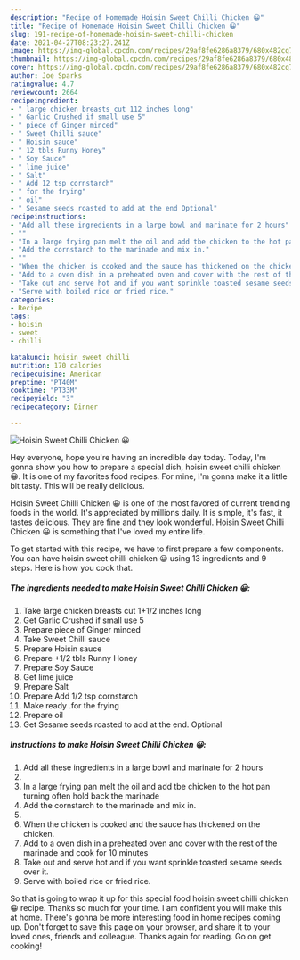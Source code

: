 ```yaml
---
description: "Recipe of Homemade Hoisin Sweet Chilli Chicken 😀"
title: "Recipe of Homemade Hoisin Sweet Chilli Chicken 😀"
slug: 191-recipe-of-homemade-hoisin-sweet-chilli-chicken
date: 2021-04-27T08:23:27.241Z
image: https://img-global.cpcdn.com/recipes/29af8fe6286a8379/680x482cq70/hoisin-sweet-chilli-chicken-recipe-main-photo.jpg
thumbnail: https://img-global.cpcdn.com/recipes/29af8fe6286a8379/680x482cq70/hoisin-sweet-chilli-chicken-recipe-main-photo.jpg
cover: https://img-global.cpcdn.com/recipes/29af8fe6286a8379/680x482cq70/hoisin-sweet-chilli-chicken-recipe-main-photo.jpg
author: Joe Sparks
ratingvalue: 4.7
reviewcount: 2664
recipeingredient:
- " large chicken breasts cut 112 inches long"
- " Garlic Crushed if small use 5"
- " piece of Ginger minced"
- " Sweet Chilli sauce"
- " Hoisin sauce"
- " 12 tbls Runny Honey"
- " Soy Sauce"
- " lime juice"
- " Salt"
- " Add 12 tsp cornstarch"
- " for the frying"
- " oil"
- " Sesame seeds roasted to add at the end Optional"
recipeinstructions:
- "Add all these ingredients in a large bowl and marinate for 2 hours"
- ""
- "In a large frying pan melt the oil and add tbe chicken to the hot pan turning often hold back the marinade"
- "Add the cornstarch to the marinade and mix in."
- ""
- "When the chicken is cooked and the sauce has thickened on the chicken."
- "Add to a oven dish in a preheated oven and cover with the rest of the marinade and cook for 10 minutes"
- "Take out and serve hot and if you want sprinkle toasted sesame seeds over it."
- "Serve with boiled rice or fried rice."
categories:
- Recipe
tags:
- hoisin
- sweet
- chilli

katakunci: hoisin sweet chilli 
nutrition: 170 calories
recipecuisine: American
preptime: "PT40M"
cooktime: "PT33M"
recipeyield: "3"
recipecategory: Dinner

---
```



![Hoisin Sweet Chilli Chicken 😀](https://img-global.cpcdn.com/recipes/29af8fe6286a8379/680x482cq70/hoisin-sweet-chilli-chicken-recipe-main-photo.jpg)

Hey everyone, hope you're having an incredible day today. Today, I'm gonna show you how to prepare a special dish, hoisin sweet chilli chicken 😀. It is one of my favorites food recipes. For mine, I'm gonna make it a little bit tasty. This will be really delicious.



Hoisin Sweet Chilli Chicken 😀 is one of the most favored of current trending foods in the world. It's appreciated by millions daily. It is simple, it's fast, it tastes delicious. They are fine and they look wonderful. Hoisin Sweet Chilli Chicken 😀 is something that I've loved my entire life.


To get started with this recipe, we have to first prepare a few components. You can have hoisin sweet chilli chicken 😀 using 13 ingredients and 9 steps. Here is how you cook that.

<!--inarticleads1-->

##### The ingredients needed to make Hoisin Sweet Chilli Chicken 😀:

1. Take  large chicken breasts cut 1+1/2 inches long
1. Get  Garlic Crushed if small use 5
1. Prepare  piece of Ginger minced
1. Take  Sweet Chilli sauce
1. Prepare  Hoisin sauce
1. Prepare  +1/2 tbls Runny Honey
1. Prepare  Soy Sauce
1. Get  lime juice
1. Prepare  Salt
1. Prepare  Add 1/2 tsp cornstarch
1. Make ready  .for the frying
1. Prepare  oil
1. Get  Sesame seeds roasted to add at the end. Optional




<!--inarticleads2-->

##### Instructions to make Hoisin Sweet Chilli Chicken 😀:

1. Add all these ingredients in a large bowl and marinate for 2 hours
1. 
1. In a large frying pan melt the oil and add tbe chicken to the hot pan turning often hold back the marinade
1. Add the cornstarch to the marinade and mix in.
1. 
1. When the chicken is cooked and the sauce has thickened on the chicken.
1. Add to a oven dish in a preheated oven and cover with the rest of the marinade and cook for 10 minutes
1. Take out and serve hot and if you want sprinkle toasted sesame seeds over it.
1. Serve with boiled rice or fried rice.




So that is going to wrap it up for this special food hoisin sweet chilli chicken 😀 recipe. Thanks so much for your time. I am confident you will make this at home. There's gonna be more interesting food in home recipes coming up. Don't forget to save this page on your browser, and share it to your loved ones, friends and colleague. Thanks again for reading. Go on get cooking!
